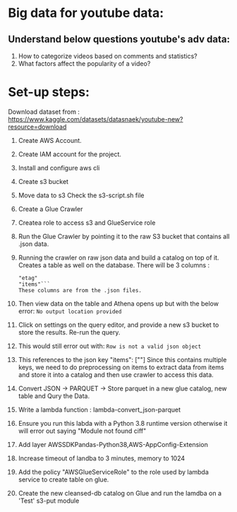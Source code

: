 # Big data for youtube data:
## Understand below questions youtube's adv data: 
1. How to categorize videos based on comments and statistics?
2. What factors affect the popularity of a video?

# Set-up steps:
Download dataset from :
    https://www.kaggle.com/datasets/datasnaek/youtube-new?resource=download
1. Create AWS Account.
2. Create IAM account for the project.
3. Install and configure aws cli
4. Create s3 bucket
5. Move data to s3
    Check the s3-script.sh file
6. Create a Glue Crawler
7. Createa role to access s3 and GlueService role
8. Run the Glue Crawler by pointing it to the raw S3 bucket that contains all .json data.
9. Running the crawler on raw json data and build a catalog on top of it. Creates a table as well on the database. There will be 3 columns :
    ``` "kind"
    "etag"
    "items"```
    These columns are from the .json files.
10. Then view data on  the table and Athena opens up but with the below error:
    ```No output location provided```
11. Click on settings on the query editor, and provide a new s3 bucket to store the results. Re-run the query.
12. This would still error out with:
    ```Row is not a valid json object```

13. This references to the json key "items": [""]
    Since this contains multiple keys, we need to do preprocessing on items to extract data from items and store it into a catalog and then use crawler to access this data.

24. Convert JSON -> PARQUET -> Store parquet in a new glue catalog, new table and Qury the Data.
25. Write a lambda function : lambda-convert_json-parquet
26. Ensure you run this labda with a Python 3.8 runtime version otherwise it will error out saying "Module not found ciff"
27. Add layer AWSSDKPandas-Python38,AWS-AppConfig-Extension
28. Increase timeout of landba to 3 minutes, memory to 1024
29. Add the policy "AWSGlueServiceRole"  to the role used by lambda service to create table on glue.
30. Create the new cleansed-db catalog on Glue and run the lamdba on a 'Test' s3-put module




